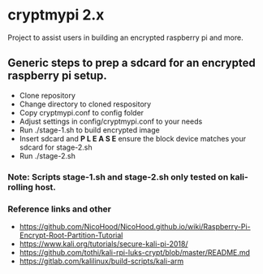 # cryptmypi 2.x
Project to assist users in building an encrypted raspberry pi and more.

## Generic steps to prep a sdcard for an encrypted raspberry pi setup.
 * Clone repository
 * Change directory to cloned respository
 * Copy cryptmypi.conf to config folder
 * Adjust settings in config/cryptmypi.conf to your needs
 * Run ./stage-1.sh to build encrypted image
 * Insert sdcard and **P L E A S E** ensure the block device matches your sdcard for stage-2.sh
 * Run ./stage-2.sh

### Note: Scripts stage-1.sh and stage-2.sh only tested on kali-rolling host.

### Reference links and other
+ https://github.com/NicoHood/NicoHood.github.io/wiki/Raspberry-Pi-Encrypt-Root-Partition-Tutorial
+ https://www.kali.org/tutorials/secure-kali-pi-2018/
+ https://github.com/tothi/kali-rpi-luks-crypt/blob/master/README.md
+ https://gitlab.com/kalilinux/build-scripts/kali-arm

